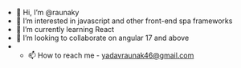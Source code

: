 - 👋 Hi, I’m @raunaky
- 👀 I’m interested in javascript and other front-end spa frameworks
- 🌱 I’m currently learning React
- 💞️ I’m looking to collaborate on angular 17 and above
- - 📫 How to reach me - yadavraunak46@gmail.com

<!---
raunaky/raunaky is a ✨ special ✨ repository because its `README.md` (this file) appears on your GitHub profile.
You can click the Preview link to take a look at your changes.
--->
